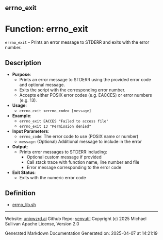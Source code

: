 ## errno_exit
# Function: errno_exit
 `errno_exit` - Prints an error message to STDERR and exits with the error number.
## Description
- **Purpose**: 
  - Prints an error message to STDERR using the provided error code and optional message.
  - Exits the script with the corresponding error number.
  - Accepts either POSIX error codes (e.g. EACCES) or error numbers (e.g. 13).
- **Usage**: 
  - `errno_exit <errno_code> [message]`
- **Example**:
  - `errno_exit EACCES "Failed to access file"`
  - `errno_exit 13 "Permission denied"`
- **Input Parameters**: 
  - `errno_code`: The error code to use (POSIX name or number)
  - `message`: (Optional) Additional message to include in the error
- **Output**: 
  - Prints error messages to STDERR including:
    - Optional custom message if provided
    - Call stack trace with function name, line number and file
    - Error message corresponding to the error code
- **Exit Status**: 
  - Exits with the numeric error code

## Definition 

* [errno_lib.sh](../errno_lib_sh.md)
---

Website: [unixwzrd.ai](https://unixwzrd.ai)
Github Repo: [venvutil](https://github.com/unixwzrd/venvutil)
Copyright (c) 2025 Michael Sullivan
Apache License, Version 2.0

Generated Markdown Documentation
Generated on: 2025-04-07 at 14:21:19
